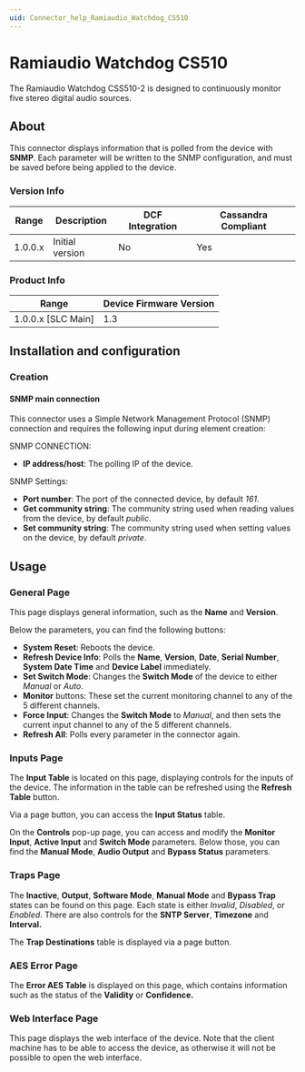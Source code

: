 ```yaml
---
uid: Connector_help_Ramiaudio_Watchdog_CS510
---
```


# Ramiaudio Watchdog CS510

The Ramiaudio Watchdog CSS510-2 is designed to continuously monitor five stereo digital audio sources.

## About

This connector displays information that is polled from the device with **SNMP**. Each parameter will be written to the SNMP configuration, and must be saved before being applied to the device.

### Version Info

| **Range** | **Description** | **DCF Integration** | **Cassandra Compliant** |
|------------------|-----------------|---------------------|-------------------------|
| 1.0.0.x          | Initial version | No                  | Yes                     |

### Product Info

| **Range**     | **Device Firmware Version** |
|----------------------|-----------------------------|
| 1.0.0.x [SLC Main]   | 1.3                         |

## Installation and configuration

### Creation

#### SNMP main connection

This connector uses a Simple Network Management Protocol (SNMP) connection and requires the following input during element creation:

SNMP CONNECTION:

- **IP address/host**: The polling IP of the device.

SNMP Settings:

- **Port number**: The port of the connected device, by default *161*.
- **Get community string**: The community string used when reading values from the device, by default *public*.
- **Set community string**: The community string used when setting values on the device, by default *private*.

## Usage

### General Page

This page displays general information, such as the **Name** and **Version**.

Below the parameters, you can find the following buttons:

- **System Reset**: Reboots the device.
- **Refresh Device Info**: Polls the **Name**, **Version**, **Date**, **Serial Number**, **System Date Time** and **Device Label** immediately.
- **Set Switch Mode**: Changes the **Switch Mode** of the device to either *Manual* or *Auto*.
- **Monitor** buttons: These set the current monitoring channel to any of the 5 different channels.
- **Force Input**: Changes the **Switch Mode** to *Manual*, and then sets the current input channel to any of the 5 different channels.
- **Refresh All**: Polls every parameter in the connector again.

### Inputs Page

The **Input Table** is located on this page, displaying controls for the inputs of the device. The information in the table can be refreshed using the **Refresh Table** button.

Via a page button, you can access the **Input Status** table.

On the **Controls** pop-up page, you can access and modify the **Monitor Input**, **Active Input** and **Switch Mode** parameters. Below those, you can find the **Manual Mode**, **Audio Output** and **Bypass Status** parameters.

### Traps Page

The **Inactive**, **Output**, **Software Mode**, **Manual Mode** and **Bypass Trap** states can be found on this page. Each state is either *Invalid*, *Disabled*, or *Enabled*. There are also controls for the **SNTP Server**, **Timezone** and **Interval.**

The **Trap Destinations** table is displayed via a page button.

### AES Error Page

The **Error AES Table** is displayed on this page, which contains information such as the status of the **Validity** or **Confidence.**

### Web Interface Page

This page displays the web interface of the device. Note that the client machine has to be able to access the device, as otherwise it will not be possible to open the web interface.
